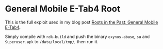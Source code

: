 # General Mobile E-Tab4 Root

This is the full exploit used in my blog post [Roots in the Past: General Mobile E-Tab4](https://erfur.github.io/2022/12/04/roots-in-the-past-1.html).

Simply compile with `ndk-build` and push the binary `exynos-abuse`, `su` and `Superuser.apk` to `/data/local/tmp/`, then run it.